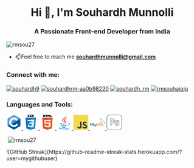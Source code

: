 <h1 align="center">Hi 👋, I'm Souhardh Munnolli</h1>
<h3 align="center">A Passionate Front-end Developer from India</h3>

<p align="left"> <img src="https://komarev.com/ghpvc/?username=rmsou27&label=Profile%20views&color=0e75b6&style=flat" alt="rmsou27" /> </p>

- 📫Feel free to reach me **souhardhmunnolli@gmail.com**

<h3 align="left">Connect with me:</h3>
<p align="left">
<a href="https://twitter.com/souhardh9" target="blank"><img align="center" src="https://raw.githubusercontent.com/rahuldkjain/github-profile-readme-generator/master/src/images/icons/Social/twitter.svg" alt="souhardh9" height="30" width="40" /></a>
<a href="https://linkedin.com/in/souhardhrm-aa0b98220" target="blank"><img align="center" src="https://raw.githubusercontent.com/rahuldkjain/github-profile-readme-generator/master/src/images/icons/Social/linked-in-alt.svg" alt="souhardhrm-aa0b98220" height="30" width="40" /></a>
<a href="https://instagram.com/souhardh_rm" target="blank"><img align="center" src="https://raw.githubusercontent.com/rahuldkjain/github-profile-readme-generator/master/src/images/icons/Social/instagram.svg" alt="souhardh_rm" height="30" width="40" /></a>
<a href="https://auth.geeksforgeeks.org/user/rmsouhaiqjq" target="blank"><img align="center" src="https://raw.githubusercontent.com/rahuldkjain/github-profile-readme-generator/master/src/images/icons/Social/geeks-for-geeks.svg" alt="rmsouhaiqjq" height="30" width="40" /></a>
</p>

<h3 align="left">Languages and Tools:</h3>
<p align="left"> <a href="https://www.cprogramming.com/" target="_blank" rel="noreferrer"> <img src="https://raw.githubusercontent.com/devicons/devicon/master/icons/c/c-original.svg" alt="c" width="40" height="40"/> </a> <a href="https://www.w3schools.com/css/" target="_blank" rel="noreferrer"> <img src="https://raw.githubusercontent.com/devicons/devicon/master/icons/css3/css3-original-wordmark.svg" alt="css3" width="40" height="40"/> </a> <a href="https://www.w3.org/html/" target="_blank" rel="noreferrer"> <img src="https://raw.githubusercontent.com/devicons/devicon/master/icons/html5/html5-original-wordmark.svg" alt="html5" width="40" height="40"/> </a> <a href="https://www.java.com" target="_blank" rel="noreferrer"> <img src="https://raw.githubusercontent.com/devicons/devicon/master/icons/java/java-original.svg" alt="java" width="40" height="40"/> </a> <a href="https://developer.mozilla.org/en-US/docs/Web/JavaScript" target="_blank" rel="noreferrer"> <img src="https://raw.githubusercontent.com/devicons/devicon/master/icons/javascript/javascript-original.svg" alt="javascript" width="40" height="40"/> </a> <a href="https://www.mysql.com/" target="_blank" rel="noreferrer"> <img src="https://raw.githubusercontent.com/devicons/devicon/master/icons/mysql/mysql-original-wordmark.svg" alt="mysql" width="40" height="40"/> </a> <a href="https://www.photoshop.com/en" target="_blank" rel="noreferrer"> <img src="https://raw.githubusercontent.com/devicons/devicon/master/icons/photoshop/photoshop-line.svg" alt="photoshop" width="40" height="40"/> </a> </p>

<p>&nbsp;<img align="center" src="https://github-readme-stats.vercel.app/api?username=rmsou27&show_icons=true&locale=en" alt="rmsou27" /></p>
![GitHub Streak](https://github-readme-streak-stats.herokuapp.com/?user=mygithubuser)

